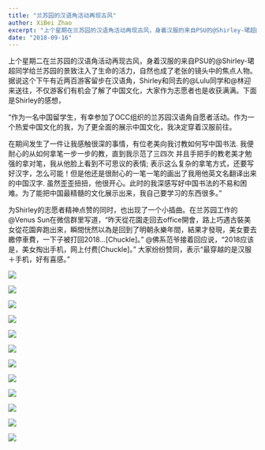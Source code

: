 ```yaml
---
title: "兰苏园的汉语角活动再现古风"
author: XiBei Zhao
excerpt: "上个星期在兰苏园的汉语角活动再现古风，身着汉服的来自PSU的@Shirley-珺超同学给兰苏园的景致注入了生命的活力，自然也成了老张的镜头中的焦点人物。据说这个下午有近两百游客留步在汉语角，Shirley和同去的@Lulu同学和@林迎来送往，不仅游客们有机会了解了中国文化，大家作为志愿者也是收获满满。"
date: "2018-09-16"
---
```


上个星期二在兰苏园的汉语角活动再现古风，身着汉服的来自PSU的@Shirley-珺超同学给兰苏园的景致注入了生命的活力，自然也成了老张的镜头中的焦点人物。据说这个下午有近两百游客留步在汉语角，Shirley和同去的@Lulu同学和@林迎来送往，不仅游客们有机会了解了中国文化，大家作为志愿者也是收获满满。下面是Shirley的感想，

“作为一名中国留学生，有幸参加了OCC组织的兰苏园汉语角自愿者活动。作为一个热爱中国文化的我，为了更全面的展示中国文化，我决定穿着汉服前往。

在期间发生了一件让我感触很深的事情，有位老美向我讨教如何写中国书法. 我便耐心的从如何拿笔一步一步的教，直到我示范了三四次 并且手把手的教老美才勉强的拿对笔，我从他脸上看到不可思议的表情; 表示这么复杂的拿笔方式，还要写好汉字，怎么可能！但是他还是很耐心的一笔一笔的画出了我用他英文名翻译出来的中国汉字. 虽然歪歪扭扭，他很开心。此时的我深感写好中国书法的不易和困难。为了能把中国最精髓的文化展示出来，我自己要学习的东西很多。”

为Shirley的志愿者精神点赞的同时，也出现了一个小插曲。在兰苏园工作的@Venus Sun在微信群里写道，“昨天從花園走回去office開會，路上巧遇古裝美女從花園奔跑出來，瞬間恍然以為是回到了明朝永樂年間，結果才發現，美女要去繳停車費，一下子被打回2018...[Chuckle]。” @佛系范爷接着回应说，“2018应该是，美女掏出手机，网上付费[Chuckle]。” 大家纷纷赞同，表示“最穿越的是汉服＋手机，好有喜感。”

![](https://res.cloudinary.com/dhngj18do/image/upload/f_auto,q_auto/v1/images/85265d6d7d896dc3ee0e62cd57c1bd11)

![](https://res.cloudinary.com/dhngj18do/image/upload/f_auto,q_auto/v1/images/c3399526c2919e8aeac4b11007afc744)

![](https://res.cloudinary.com/dhngj18do/image/upload/f_auto,q_auto/v1/images/183171fb17ce42f1e4939c2c0ec76465)

![](https://res.cloudinary.com/dhngj18do/image/upload/f_auto,q_auto/v1/images/3e2ce276105b3bec72f40c1d54e963bc)

![](https://res.cloudinary.com/dhngj18do/image/upload/f_auto,q_auto/v1/images/90a0027f1be8e14109e5d570ea2a41bd)

![](https://res.cloudinary.com/dhngj18do/image/upload/f_auto,q_auto/v1/images/2635df6015bdecc5ed99d8be941ed9f1)

![](https://res.cloudinary.com/dhngj18do/image/upload/f_auto,q_auto/v1/images/f6d4bc7f3233e64d6cba9c40acf7b9af)

![](https://res.cloudinary.com/dhngj18do/image/upload/f_auto,q_auto/v1/images/867036715f4536a7a0012abc63c22db7)

![](https://res.cloudinary.com/dhngj18do/image/upload/f_auto,q_auto/v1/images/feaa699744efad2722c633401d9de411)

![](https://res.cloudinary.com/dhngj18do/image/upload/f_auto,q_auto/v1/images/8de2065b6bae78b691f1c63b75e01b87)

![](https://res.cloudinary.com/dhngj18do/image/upload/f_auto,q_auto/v1/images/52ea71ba6938ea694d893985bdb77462)

![](https://res.cloudinary.com/dhngj18do/image/upload/f_auto,q_auto/v1/images/916f507c93c2218c32bb1e9952c12504)

